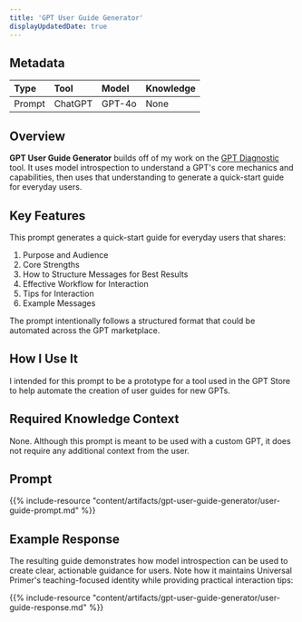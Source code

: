 ```yaml
---
title: 'GPT User Guide Generator'
displayUpdatedDate: true
---
```


## Metadata

| Type | Tool | Model | Knowledge |
| :- | :- | :- | :- |
| Prompt | ChatGPT | GPT-4o | None |

## Overview
**GPT User Guide Generator** builds off of my work on the [GPT Diagnostic](/artifacts/gpt-diagnostic/) tool. It uses model introspection to understand a GPT's core mechanics and capabilities, then uses that understanding to generate a quick-start guide for everyday users.

## Key Features
This prompt generates a quick-start guide for everyday users that shares:

1. Purpose and Audience
2. Core Strengths
3. How to Structure Messages for Best Results
4. Effective Workflow for Interaction
5. Tips for Interaction
6. Example Messages

The prompt intentionally follows a structured format that could be automated across the GPT marketplace.

## How I Use It
I intended for this prompt to be a prototype for a tool used in the GPT Store to help automate the creation of user guides for new GPTs.

## Required Knowledge Context
None. Although this prompt is meant to be used with a custom GPT, it does not require any additional context from the user.

## Prompt
{{% include-resource "content/artifacts/gpt-user-guide-generator/user-guide-prompt.md" %}}

## Example Response
The resulting guide demonstrates how model introspection can be used to create clear, actionable guidance for users. Note how it maintains Universal Primer's teaching-focused identity while providing practical interaction tips:

{{% include-resource "content/artifacts/gpt-user-guide-generator/user-guide-response.md" %}}
